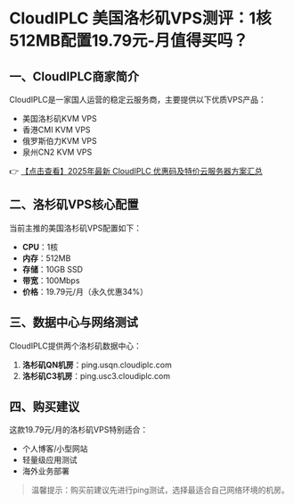 # CloudIPLC 美国洛杉矶VPS测评：1核512MB配置19.79元-月值得买吗？

## 一、CloudIPLC商家简介

CloudIPLC是一家国人运营的稳定云服务商，主要提供以下优质VPS产品：
- 美国洛杉矶KVM VPS
- 香港CMI KVM VPS
- 俄罗斯伯力KVM VPS
- 泉州CN2 KVM VPS

👉 [【点击查看】2025年最新 CloudIPLC 优惠码及特价云服务器方案汇总](https://bit.ly/cloudiplc)

## 二、洛杉矶VPS核心配置

当前主推的美国洛杉矶VPS配置如下：
- **CPU**：1核
- **内存**：512MB
- **存储**：10GB SSD
- **带宽**：100Mbps
- **价格**：19.79元/月（永久优惠34%）

## 三、数据中心与网络测试

CloudIPLC提供两个洛杉矶数据中心：
1. **洛杉矶QN机房**：ping.usqn.cloudiplc.com
2. **洛杉矶C3机房**：ping.usc3.cloudiplc.com

## 四、购买建议

这款19.79元/月的洛杉矶VPS特别适合：
- 个人博客/小型网站
- 轻量级应用测试
- 海外业务部署

> 温馨提示：购买前建议先进行ping测试，选择最适合自己网络环境的机房。